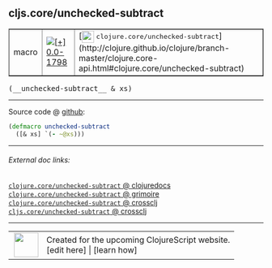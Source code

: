 ## cljs.core/unchecked-subtract



 <table border="1">
<tr>
<td>macro</td>
<td><a href="https://github.com/cljsinfo/cljs-api-docs/tree/0.0-1798"><img valign="middle" alt="[+] 0.0-1798" title="Added in 0.0-1798" src="https://img.shields.io/badge/+-0.0--1798-lightgrey.svg"></a> </td>
<td>
[<img height="24px" valign="middle" src="http://i.imgur.com/1GjPKvB.png"> <samp>clojure.core/unchecked-subtract</samp>](http://clojure.github.io/clojure/branch-master/clojure.core-api.html#clojure.core/unchecked-subtract)
</td>
</tr>
</table>


 <samp>
(__unchecked-subtract__ & xs)<br>
</samp>

---







Source code @ [github](https://github.com/clojure/clojurescript/blob/r1877/src/clj/cljs/core.clj#L332-L333):

```clj
(defmacro unchecked-subtract
  ([& xs] `(- ~@xs)))
```

<!--
Repo - tag - source tree - lines:

 <pre>
clojurescript @ r1877
└── src
    └── clj
        └── cljs
            └── <ins>[core.clj:332-333](https://github.com/clojure/clojurescript/blob/r1877/src/clj/cljs/core.clj#L332-L333)</ins>
</pre>

-->

---



###### External doc links:

[`clojure.core/unchecked-subtract` @ clojuredocs](http://clojuredocs.org/clojure.core/unchecked-subtract)<br>
[`clojure.core/unchecked-subtract` @ grimoire](http://conj.io/store/v1/org.clojure/clojure/1.7.0-beta3/clj/clojure.core/unchecked-subtract/)<br>
[`clojure.core/unchecked-subtract` @ crossclj](http://crossclj.info/fun/clojure.core/unchecked-subtract.html)<br>
[`cljs.core/unchecked-subtract` @ crossclj](http://crossclj.info/fun/cljs.core/unchecked-subtract.html)<br>

---

 <table>
<tr><td>
<img valign="middle" align="right" width="48px" src="http://i.imgur.com/Hi20huC.png">
</td><td>
Created for the upcoming ClojureScript website.<br>
[edit here] | [learn how]
</td></tr></table>

[edit here]:https://github.com/cljsinfo/cljs-api-docs/blob/master/cljsdoc/cljs.core_unchecked-subtract.cljsdoc
[learn how]:https://github.com/cljsinfo/cljs-api-docs/wiki/cljsdoc-files

<!--

This information was too distracting to show to readers, but I'll leave it
commented here since it is helpful to:

- pretty-print the data used to generate this document
- and show how to retrieve that data



The API data for this symbol:

```clj
{:ns "cljs.core",
 :name "unchecked-subtract",
 :signature ["[& xs]"],
 :history [["+" "0.0-1798"]],
 :type "macro",
 :full-name-encode "cljs.core_unchecked-subtract",
 :source {:code "(defmacro unchecked-subtract\n  ([& xs] `(- ~@xs)))",
          :title "Source code",
          :repo "clojurescript",
          :tag "r1877",
          :filename "src/clj/cljs/core.clj",
          :lines [332 333]},
 :full-name "cljs.core/unchecked-subtract",
 :clj-symbol "clojure.core/unchecked-subtract"}

```

Retrieve the API data for this symbol:

```clj
;; from Clojure REPL
(require '[clojure.edn :as edn])
(-> (slurp "https://raw.githubusercontent.com/cljsinfo/cljs-api-docs/catalog/cljs-api.edn")
    (edn/read-string)
    (get-in [:symbols "cljs.core/unchecked-subtract"]))
```

-->

